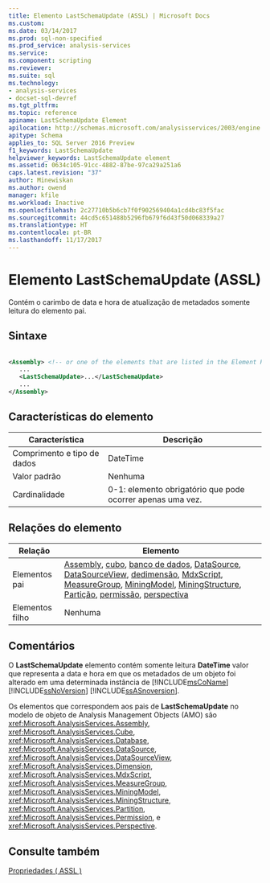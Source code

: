 ```yaml
---
title: Elemento LastSchemaUpdate (ASSL) | Microsoft Docs
ms.custom: 
ms.date: 03/14/2017
ms.prod: sql-non-specified
ms.prod_service: analysis-services
ms.service: 
ms.component: scripting
ms.reviewer: 
ms.suite: sql
ms.technology:
- analysis-services
- docset-sql-devref
ms.tgt_pltfrm: 
ms.topic: reference
apiname: LastSchemaUpdate Element
apilocation: http://schemas.microsoft.com/analysisservices/2003/engine
apitype: Schema
applies_to: SQL Server 2016 Preview
f1_keywords: LastSchemaUpdate
helpviewer_keywords: LastSchemaUpdate element
ms.assetid: 0634c105-91cc-4882-87be-97ca29a251a6
caps.latest.revision: "37"
author: Minewiskan
ms.author: owend
manager: kfile
ms.workload: Inactive
ms.openlocfilehash: 2c27710b5b6cb7f0f902569404a1cd4bc83f5fac
ms.sourcegitcommit: 44cd5c651488b5296fb679f6d43f50d068339a27
ms.translationtype: HT
ms.contentlocale: pt-BR
ms.lasthandoff: 11/17/2017
---
```

# <a name="lastschemaupdate-element-assl"></a>Elemento LastSchemaUpdate (ASSL)
  Contém o carimbo de data e hora de atualização de metadados somente leitura do elemento pai.  
  
## <a name="syntax"></a>Sintaxe  
  
```xml  
  
<Assembly> <!-- or one of the elements that are listed in the Element Relationships table -->  
   ...  
   <LastSchemaUpdate>...</LastSchemaUpdate>  
   ...  
</Assembly>  
```  
  
## <a name="element-characteristics"></a>Características do elemento  
  
|Característica|Descrição|  
|--------------------|-----------------|  
|Comprimento e tipo de dados|DateTime|  
|Valor padrão|Nenhuma|  
|Cardinalidade|0-1: elemento obrigatório que pode ocorrer apenas uma vez.|  
  
## <a name="element-relationships"></a>Relações do elemento  
  
|Relação|Elemento|  
|------------------|-------------|  
|Elementos pai|[Assembly](../../../analysis-services/scripting/objects/assembly-element-assl.md), [cubo](../../../analysis-services/scripting/objects/cube-element-assl.md), [banco de dados](../../../analysis-services/scripting/objects/database-element-assl.md), [DataSource](../../../analysis-services/scripting/objects/datasource-element-assl.md), [DataSourceView](../../../analysis-services/scripting/objects/datasourceview-element-assl.md), [dedimensão](../../../analysis-services/scripting/objects/dimension-element-assl.md), [MdxScript](../../../analysis-services/scripting/objects/mdxscript-element-assl.md), [MeasureGroup](../../../analysis-services/scripting/objects/measuregroup-element-assl.md), [MiningModel](../../../analysis-services/scripting/objects/miningmodel-element-assl.md), [MiningStructure](../../../analysis-services/scripting/objects/miningstructure-element-assl.md), [ Partição](../../../analysis-services/scripting/objects/partition-element-assl.md), [permissão](../../../analysis-services/scripting/data-type/permission-data-type-assl.md), [perspectiva](../../../analysis-services/scripting/objects/perspective-element-assl.md)|  
|Elementos filho|Nenhuma|  
  
## <a name="remarks"></a>Comentários  
 O **LastSchemaUpdate** elemento contém somente leitura **DateTime** valor que representa a data e hora em que os metadados de um objeto foi alterado em uma determinada instância de [!INCLUDE[msCoName](../../../includes/msconame-md.md)] [!INCLUDE[ssNoVersion](../../../includes/ssnoversion-md.md)] [!INCLUDE[ssASnoversion](../../../includes/ssasnoversion-md.md)].  
  
 Os elementos que correspondem aos pais de **LastSchemaUpdate** no modelo de objeto de Analysis Management Objects (AMO) são <xref:Microsoft.AnalysisServices.Assembly>, <xref:Microsoft.AnalysisServices.Cube>, <xref:Microsoft.AnalysisServices.Database>, <xref:Microsoft.AnalysisServices.DataSource>, <xref:Microsoft.AnalysisServices.DataSourceView>, <xref:Microsoft.AnalysisServices.Dimension>, <xref:Microsoft.AnalysisServices.MdxScript>, <xref:Microsoft.AnalysisServices.MeasureGroup>, <xref:Microsoft.AnalysisServices.MiningModel>, <xref:Microsoft.AnalysisServices.MiningStructure>, <xref:Microsoft.AnalysisServices.Partition>, <xref:Microsoft.AnalysisServices.Permission>, e <xref:Microsoft.AnalysisServices.Perspective>.  
  
## <a name="see-also"></a>Consulte também  
 [Propriedades &#40; ASSL &#41;](../../../analysis-services/scripting/properties/properties-assl.md)  
  
  
